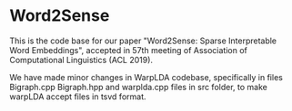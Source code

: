 # Word2Sense
This is the code base for our paper "Word2Sense: Sparse Interpretable Word Embeddings", accepted in 57th meeting of Association of Computational Linguistics (ACL 2019).

We have made minor changes in WarpLDA codebase, specifically in files Bigraph.cpp Bigraph.hpp and warplda.cpp files in src folder, to make warpLDA accept files in tsvd format. 



